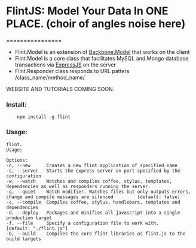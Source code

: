 # FlintJS: Model Your Data In ONE PLACE. (choir of angles noise here)
================

* Flint.Model is an extension of [Backbone.Model](http://backbonejs.org/#Model) that works on the client
* Flint.Model is a core class that facilitates MySQL and Mongo database transactions via [ExpressJS](http://expressjs.com/) on the server
* Flint.Responder class responds to URL patters  /class_name/method_name/

WEBSITE AND TUTORIALS COMING SOON.

### Install:

		npm install -g flint
		
### Usage:
    
    flint.
    Usage:

    Options:
    -n, --new      Creates a new flint application of specified name                                                     
    -s, --server   Starts the express server on port specified by the configuration                                      
    -w, --watch    Watches and compiles coffee, stylus, templates, dependencies as well as responders running the server.
    -q, --quiet    Watch modifier. Watches files but only outputs errors, change and compile messages are silenced         [default: false]
    -c, --compile  Compiles coffee, stylus, handlebars, templates and dependencies                                       
    -d, --deploy   Packages and minifies all javascript into a single production target                                  
    -f, --file     Specify a configuration file to work with.                                                              [default: "./flint.js"]
    -b, --build    Compiles the core flint libraries as flint.js to the build targets   
